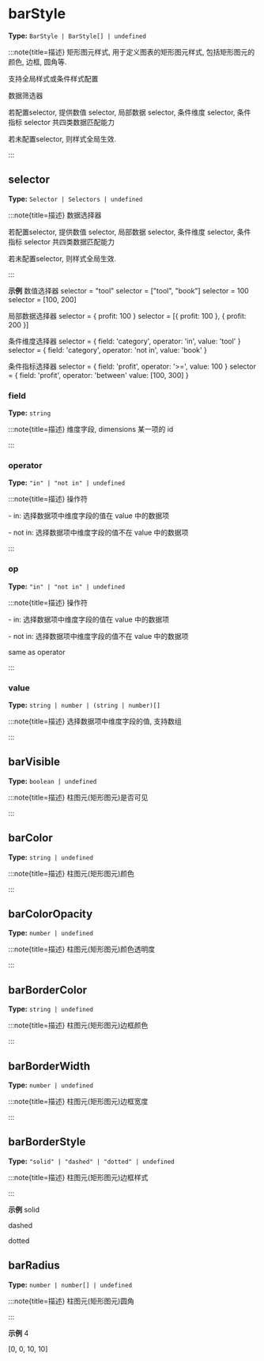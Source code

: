 # barStyle

**Type:** `BarStyle | BarStyle[] | undefined`

:::note{title=描述}
矩形图元样式, 用于定义图表的矩形图元样式, 包括矩形图元的颜色, 边框, 圆角等.

支持全局样式或条件样式配置

数据筛选器

若配置selector, 提供数值 selector, 局部数据 selector, 条件维度 selector, 条件指标 selector 共四类数据匹配能力

若未配置selector, 则样式全局生效.

:::


## selector

**Type:** `Selector | Selectors | undefined`

:::note{title=描述}
数据选择器



若配置selector, 提供数值 selector, 局部数据 selector, 条件维度 selector, 条件指标 selector 共四类数据匹配能力

若未配置selector, 则样式全局生效.

:::

**示例**
数值选择器
selector = "tool"
selector = ["tool", "book"]
selector = 100
selector = [100, 200]

局部数据选择器
selector = { profit: 100 }
selector = [{ profit: 100 }, { profit: 200 }]

条件维度选择器
selector = {
field: 'category',
operator: 'in',
value: 'tool'
}
selector = {
field: 'category',
operator: 'not in',
value: 'book'
}

条件指标选择器
selector = {
field: 'profit',
operator: '>=',
value: 100
}
selector = {
field: 'profit',
operator: 'between'
value: [100, 300]
}




### field

**Type:** `string`

:::note{title=描述}
维度字段, dimensions 某一项的 id

:::

### operator

**Type:** `"in" | "not in" | undefined`

:::note{title=描述}
操作符

\- in: 选择数据项中维度字段的值在 value 中的数据项

\- not in: 选择数据项中维度字段的值不在 value 中的数据项

:::

### op

**Type:** `"in" | "not in" | undefined`

:::note{title=描述}
操作符

\- in: 选择数据项中维度字段的值在 value 中的数据项

\- not in: 选择数据项中维度字段的值不在 value 中的数据项

same as operator

:::

### value

**Type:** `string | number | (string | number)[]`

:::note{title=描述}
选择数据项中维度字段的值, 支持数组

:::

## barVisible

**Type:** `boolean | undefined`

:::note{title=描述}
柱图元(矩形图元)是否可见

:::

## barColor

**Type:** `string | undefined`

:::note{title=描述}
柱图元(矩形图元)颜色

:::

## barColorOpacity

**Type:** `number | undefined`

:::note{title=描述}
柱图元(矩形图元)颜色透明度

:::

## barBorderColor

**Type:** `string | undefined`

:::note{title=描述}
柱图元(矩形图元)边框颜色

:::

## barBorderWidth

**Type:** `number | undefined`

:::note{title=描述}
柱图元(矩形图元)边框宽度

:::

## barBorderStyle

**Type:** `"solid" | "dashed" | "dotted" | undefined`

:::note{title=描述}
柱图元(矩形图元)边框样式

:::

**示例**
solid

dashed

dotted



## barRadius

**Type:** `number | number[] | undefined`

:::note{title=描述}
柱图元(矩形图元)圆角

:::

**示例**
4

[0, 0, 10, 10]



